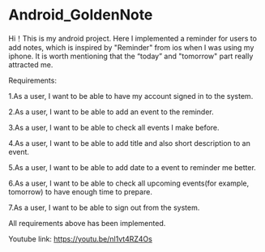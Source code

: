 # Android_GoldenNote

Hi！This is my android project. Here I implemented a reminder for users to add notes, which is inspired by "Reminder" from ios when I was using my iphone. It is worth mentioning that the “today” and "tomorrow" part really attracted me.

Requirements:

1.As a user, I want to be able to have my account signed in to the system.

2.As a user, I want to be able to add an event to the reminder.

3.As a user, I want to be able to check all events I make before.

4.As a user, I want to be able to add title and also short description to an event.

5.As a user, I want to be able to add date to a event to reminder me better.

6.As a user, I want to be able to check all upcoming events(for example, tomorrow) to have enough time to prepare.

7.As a user, I want to be able to sign out from the system.


All requirements above has been implemented.

Youtube link: https://youtu.be/nl1vt4RZ4Os
